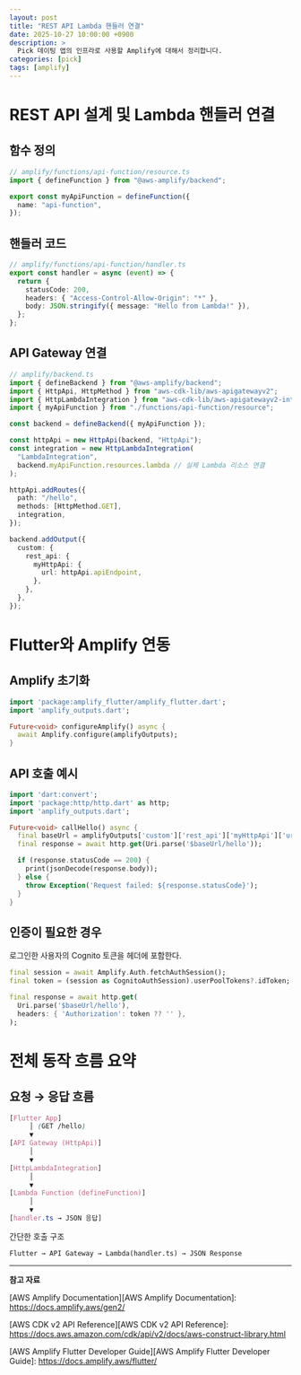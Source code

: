 ```yaml
---
layout: post
title: "REST API Lambda 핸들러 연결"
date: 2025-10-27 10:00:00 +0900
description: >
  Pick 데이팅 앱의 인프라로 사용할 Amplify에 대해서 정리합니다.
categories: [pick]
tags: [amplify]
---
```


# REST API 설계 및 Lambda 핸들러 연결

## 함수 정의

```ts
// amplify/functions/api-function/resource.ts
import { defineFunction } from "@aws-amplify/backend";

export const myApiFunction = defineFunction({
  name: "api-function",
});
```

## 핸들러 코드

```ts
// amplify/functions/api-function/handler.ts
export const handler = async (event) => {
  return {
    statusCode: 200,
    headers: { "Access-Control-Allow-Origin": "*" },
    body: JSON.stringify({ message: "Hello from Lambda!" }),
  };
};
```

## API Gateway 연결

```ts
// amplify/backend.ts
import { defineBackend } from "@aws-amplify/backend";
import { HttpApi, HttpMethod } from "aws-cdk-lib/aws-apigatewayv2";
import { HttpLambdaIntegration } from "aws-cdk-lib/aws-apigatewayv2-integrations";
import { myApiFunction } from "./functions/api-function/resource";

const backend = defineBackend({ myApiFunction });

const httpApi = new HttpApi(backend, "HttpApi");
const integration = new HttpLambdaIntegration(
  "LambdaIntegration",
  backend.myApiFunction.resources.lambda // 실제 Lambda 리소스 연결
);

httpApi.addRoutes({
  path: "/hello",
  methods: [HttpMethod.GET],
  integration,
});

backend.addOutput({
  custom: {
    rest_api: {
      myHttpApi: {
        url: httpApi.apiEndpoint,
      },
    },
  },
});
```

# Flutter와 Amplify 연동

## Amplify 초기화

```dart
import 'package:amplify_flutter/amplify_flutter.dart';
import 'amplify_outputs.dart';

Future<void> configureAmplify() async {
  await Amplify.configure(amplifyOutputs);
}
```

## API 호출 예시

```dart
import 'dart:convert';
import 'package:http/http.dart' as http;
import 'amplify_outputs.dart';

Future<void> callHello() async {
  final baseUrl = amplifyOutputs['custom']['rest_api']['myHttpApi']['url'];
  final response = await http.get(Uri.parse('$baseUrl/hello'));

  if (response.statusCode == 200) {
    print(jsonDecode(response.body));
  } else {
    throw Exception('Request failed: ${response.statusCode}');
  }
}
```

## 인증이 필요한 경우

로그인한 사용자의 Cognito 토큰을 헤더에 포함한다.

```dart
final session = await Amplify.Auth.fetchAuthSession();
final token = (session as CognitoAuthSession).userPoolTokens?.idToken;

final response = await http.get(
  Uri.parse('$baseUrl/hello'),
  headers: { 'Authorization': token ?? '' },
);
```

# 전체 동작 흐름 요약

## 요청 → 응답 흐름

```scss
[Flutter App]
     │ (GET /hello)
     ▼
[API Gateway (HttpApi)]
     │
     ▼
[HttpLambdaIntegration]
     │
     ▼
[Lambda Function (defineFunction)]
     │
     ▼
[handler.ts → JSON 응답]
```

간단한 호출 구조

```text
Flutter → API Gateway → Lambda(handler.ts) → JSON Response
```

---

**참고 자료**

[AWS Amplify Documentation][AWS Amplify Documentation]: https://docs.amplify.aws/gen2/

[AWS CDK v2 API Reference][AWS CDK v2 API Reference]: https://docs.aws.amazon.com/cdk/api/v2/docs/aws-construct-library.html

[AWS Amplify Flutter Developer Guide][AWS Amplify Flutter Developer Guide]: https://docs.amplify.aws/flutter/
